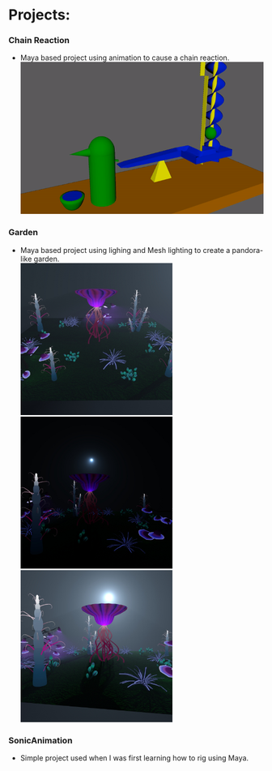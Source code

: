 # Projects:<br />
### Chain Reaction<br />
+ Maya based project using animation to cause a chain reaction.
   <img src="ChainReaction/images/ChainReaction.gif" width="500" height="300">

### Garden<br />
+ Maya based project using lighing and Mesh lighting to create a pandora-like garden.<br />
<img src="Garden/images/test2.jpg" width="300" height="300"> <img src="Garden/images/test4.jpg" width="300" height="300"> <img src="Garden/images/test3.jpg" width="300" height="300">


### SonicAnimation<br />
+ Simple project used when I was first learning how to rig using Maya.


